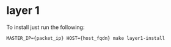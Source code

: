 # layer 1

To install just run the following:

```
MASTER_IP={packet_ip} HOST={host_fqdn} make layer1-install
```
